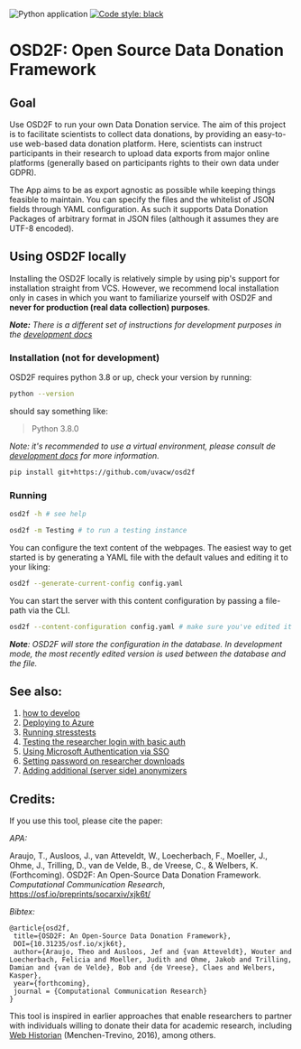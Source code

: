 ![Python application](https://github.com/uvacw/osd2f/workflows/Python%20application/badge.svg?branch=main)
<a href="https://github.com/psf/black"><img alt="Code style: black" src="https://img.shields.io/badge/code%20style-black-000000.svg"></a>
# OSD2F: Open Source Data Donation Framework

## Goal

Use OSD2F to run your own Data Donation service. The aim of this project is to facilitate 
scientists to collect data donations, by providing an easy-to-use web-based data donation 
platform. Here, scientists can instruct participants in their research to upload data 
exports from major online platforms (generally based on participants rights to their own
data under GDPR).

The App aims to be as export agnostic as possible while keeping things feasible to maintain.
You can specify the files and the whitelist of JSON fields through YAML configuration. 
As such it supports Data Donation Packages of arbitrary format in JSON files (although it assumes they are UTF-8 encoded). 

## Using OSD2F locally

Installing the OSD2F locally is relatively simple by using pip's support for installation straight from 
VCS. However, we recommend local installation only in cases in which you want to familiarize yourself
with OSD2F and **never for production (real data collection) purposes**. 

***Note:** There is a different set of instructions for development purposes in the [development docs](docs/development.md)*

### Installation (not for development)

OSD2F requires python 3.8 or up, check your version by running:

```bash
python --version
```
should say something like:
> Python 3.8.0

*Note: it's recommended to use a virtual environment, please consult de [development docs](docs/development.md) for more information.*

```bash
pip install git+https://github.com/uvacw/osd2f
```

### Running

```bash
osd2f -h # see help
```

```bash
osd2f -m Testing # to run a testing instance
```

You can configure the text content of the webpages. The easiest way to get started
is by generating a YAML file with the default values and editing it to your liking:

```bash
osd2f --generate-current-config config.yaml
```

You can start the server with this content configuration by passing a file-path 
via the CLI. 

```bash
osd2f --content-configuration config.yaml # make sure you've edited it first
```

***Note**: OSD2F will store the configuration in the database. In development mode, the
most recently edited version is used between the database and the file.*

## See also:

1. [how to develop](docs/development.md)
2. [Deploying to Azure](docs/deploying_to_azure.md)
3. [Running stresstests](docs/stresstests.md)
4. [Testing the researcher login with basic auth](docs/basic_authentication.md)
5. [Using Microsoft Authentication via SSO](docs/microsoft_authentication.md)
6. [Setting password on researcher downloads](docs/protecting_downloads.md)
7. [Adding additional (server side) anonymizers](docs/adding_new_anonymizers.md)

## Credits:

If you use this tool, please cite the paper:

*APA:*

Araujo, T., Ausloos, J., van Atteveldt, W., Loecherbach, F., Moeller, J., Ohme, J., Trilling, D., van de Velde, B., de Vreese, C., & Welbers, K. (Forthcoming). OSD2F: An Open-Source Data Donation Framework. *Computational Communication Research*, https://osf.io/preprints/socarxiv/xjk6t/

*Bibtex:* 

```
@article{osd2f,
 title={OSD2F: An Open-Source Data Donation Framework},
 DOI={10.31235/osf.io/xjk6t},
 author={Araujo, Theo and Ausloos, Jef and {van Atteveldt}, Wouter and Loecherbach, Felicia and Moeller, Judith and Ohme, Jakob and Trilling, Damian and {van de Velde}, Bob and {de Vreese}, Claes and Welbers, Kasper},
 year={forthcoming},
 journal = {Computational Communication Research}
}
```


This tool is inspired in earlier approaches that enable researchers to partner with individuals willing to donate their data for academic research, including [Web Historian](https://github.com/erickaakcire/webhistorian) (Menchen-Trevino, 2016), among others.